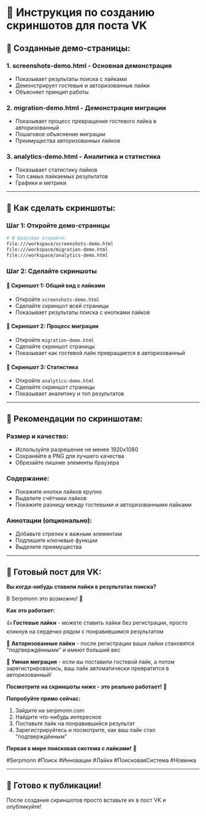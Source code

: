 # 📸 Инструкция по созданию скриншотов для поста VK

## 🎯 Созданные демо-страницы:

### 1. **screenshots-demo.html** - Основная демонстрация
- Показывает результаты поиска с лайками
- Демонстрирует гостевые и авторизованные лайки
- Объясняет принцип работы

### 2. **migration-demo.html** - Демонстрация миграции
- Показывает процесс превращения гостевого лайка в авторизованный
- Пошаговое объяснение миграции
- Преимущества авторизованных лайков

### 3. **analytics-demo.html** - Аналитика и статистика
- Показывает статистику лайков
- Топ самых лайкаемых результатов
- Графики и метрики

---

## 📱 Как сделать скриншоты:

### **Шаг 1: Откройте демо-страницы**
```bash
# В браузере откройте:
file:///workspace/screenshots-demo.html
file:///workspace/migration-demo.html
file:///workspace/analytics-demo.html
```

### **Шаг 2: Сделайте скриншоты**

#### **📸 Скриншот 1: Общий вид с лайками**
- Откройте `screenshots-demo.html`
- Сделайте скриншот всей страницы
- Показывает результаты поиска с кнопками лайков

#### **📸 Скриншот 2: Процесс миграции**
- Откройте `migration-demo.html`
- Сделайте скриншот страницы
- Показывает как гостевой лайк превращается в авторизованный

#### **📸 Скриншот 3: Статистика**
- Откройте `analytics-demo.html`
- Сделайте скриншот страницы
- Показывает аналитику и топ результатов

---

## 🎨 Рекомендации по скриншотам:

### **Размер и качество:**
- Используйте разрешение не менее 1920x1080
- Сохраняйте в PNG для лучшего качества
- Обрезайте лишние элементы браузера

### **Содержание:**
- Покажите кнопки лайков крупно
- Выделите счётчики лайков
- Покажите разницу между гостевыми и авторизованными лайками

### **Аннотации (опционально):**
- Добавьте стрелки к важным элементам
- Подпишите ключевые функции
- Выделите преимущества

---

## 📝 Готовый пост для VK:

**Вы когда-нибудь ставили лайки в результатах поиска?** 

В Serpmonn это возможно! 🎉

**Как это работает:**

👍 **Гостевые лайки** - можете ставить лайки без регистрации, просто кликнув на сердечко рядом с понравившимся результатом

🔐 **Авторизованные лайки** - после регистрации ваши лайки становятся "подтверждёнными" и имеют больший вес

🔄 **Умная миграция** - если вы поставили гостевой лайк, а потом зарегистрировались, ваш лайк автоматически превратится в авторизованный!

**Посмотрите на скриншоты ниже - это реально работает!** 📸

**Попробуйте прямо сейчас:**
1. Зайдите на serpmonn.com
2. Найдите что-нибудь интересное
3. Поставьте лайк на понравившийся результат
4. Зарегистрируйтесь и посмотрите, как ваш лайк стал "подтверждённым"

**Первая в мире поисковая система с лайками!** 🚀

#Serpmonn #Поиск #Инновации #Лайки #ПоисковаяСистема #Новинка

---

## 🚀 Готово к публикации!

После создания скриншотов просто вставьте их в пост VK и опубликуйте!